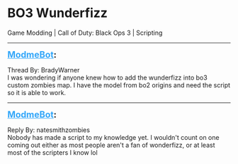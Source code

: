 # BO3 Wunderfizz
Game Modding | Call of Duty: Black Ops 3 | Scripting

---
<strong style="font-size: 1.4em;"><span style="text-decoration: underline;text-decoration-color: #34a7f9;"><span style="color:#34a7f9;">ModmeBot</span></span>:</strong>

<p>Thread By: BradyWarner<br />I was wondering if anyone knew how to add the wunderfizz into bo3 custom zombies map. I have the model from bo2 origins and need the script so it is able to work.</p>

---
<strong style="font-size: 1.4em;"><span style="text-decoration: underline;text-decoration-color: #34a7f9;"><span style="color:#34a7f9;">ModmeBot</span></span>:</strong>

<p>Reply By: natesmithzombies<br />Nobody has made a script to my knowledge yet. I wouldn&#39;t count on one coming out either as most people aren&#39;t a fan of wonderfizz, or at least most of the scripters I know lol</p>
